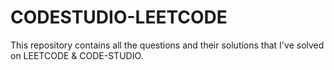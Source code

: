 # CODESTUDIO-LEETCODE
This repository contains all the questions and their solutions that I've solved on LEETCODE & CODE-STUDIO.
